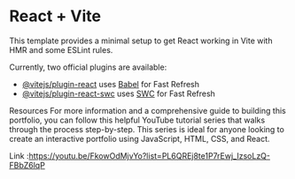 # React + Vite

This template provides a minimal setup to get React working in Vite with HMR and some ESLint rules.

Currently, two official plugins are available:

- [@vitejs/plugin-react](https://github.com/vitejs/vite-plugin-react/blob/main/packages/plugin-react/README.md) uses [Babel](https://babeljs.io/) for Fast Refresh
- [@vitejs/plugin-react-swc](https://github.com/vitejs/vite-plugin-react-swc) uses [SWC](https://swc.rs/) for Fast Refresh

Resources
For more information and a comprehensive guide to building this portfolio, you can follow this helpful YouTube tutorial series that walks through the process step-by-step. This series is ideal for anyone looking to create an interactive portfolio using JavaScript, HTML, CSS, and React.

Link :https://youtu.be/FkowOdMjvYo?list=PL6QREj8te1P7rEwj_IzsoLzQ-FBbZ6lqP